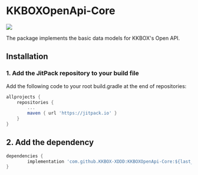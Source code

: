 # KKBOXOpenApi-Core

[![](https://jitpack.io/v/KKBOX-XDDD/KKBOXOpenApi-Core.svg)](https://jitpack.io/#KKBOX-XDDD/KKBOXOpenApi-Core)

The package implements the basic data models for KKBOX's Open API.

## Installation

### 1. Add the JitPack repository to your build file

Add the following code to your root build.gradle at the end of repositories:

``` groovy
allprojects {
    repositories {
        ...
        maven { url 'https://jitpack.io' }
    }
}
```

## 2. Add the dependency

``` groovy
dependencies {
        implementation 'com.github.KKBOX-XDDD:KKBOXOpenApi-Core:${last_jitpack_version}'
}
```
